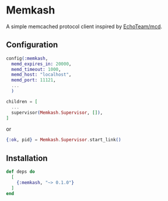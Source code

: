 # Memkash

A simple memcached protocol client inspired by [EchoTeam/mcd](https://github.com/EchoTeam/mcd).

## Configuration

```elixir:config/config.ex
config(:memkash,
  memd_expires_in: 20000,
  memd_timeout: 1000,
  memd_host: "localhost",
  memd_port: 11121,
  ...
  )
```

```elixir:application.ex
children = [
  ...
  supervisor(Memkash.Supervisor, []),
]
```

or

```elixir
{:ok, pid} = Memkash.Supervisor.start_link()
```

## Installation

```elixir
def deps do
  [
    {:memkash, "~> 0.1.0"}
  ]
end
```

